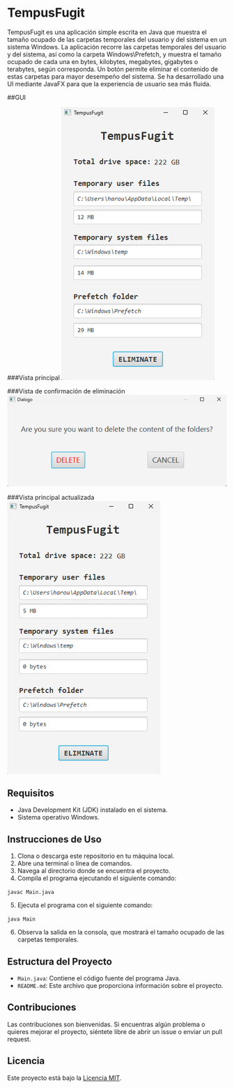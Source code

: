 # TempusFugit

TempusFugit es una aplicación simple escrita en Java que muestra el tamaño ocupado de las carpetas temporales del usuario y del sistema en un sistema Windows. La aplicación recorre las carpetas temporales del usuario y del sistema, así como la carpeta Windows\Prefetch, y muestra el tamaño ocupado de cada una en bytes, kilobytes, megabytes, gigabytes o terabytes, según corresponda. Un botón permite eliminar el contenido de estas carpetas para mayor desempeño del sistema.
Se ha desarrollado una UI mediante JavaFX para que la experiencia de usuario sea más fluida.

##GUI

###Vista principal
![alt text](https://github.com/HarounDominique/TempusFugit/blob/master/images/TF1.png "First view")

###Vista de confirmación de eliminación
![alt text](https://github.com/HarounDominique/TempusFugit/blob/master/images/TF2.png "Second view")

###Vista principal actualizada
![alt text](https://github.com/HarounDominique/TempusFugit/blob/master/images/TF3.png "Updated first view")

## Requisitos

- Java Development Kit (JDK) instalado en el sistema.
- Sistema operativo Windows.

## Instrucciones de Uso

1. Clona o descarga este repositorio en tu máquina local.
2. Abre una terminal o línea de comandos.
3. Navega al directorio donde se encuentra el proyecto.
4. Compila el programa ejecutando el siguiente comando:

`javac Main.java`

5. Ejecuta el programa con el siguiente comando:

`java Main`

6. Observa la salida en la consola, que mostrará el tamaño ocupado de las carpetas temporales.

## Estructura del Proyecto

- `Main.java`: Contiene el código fuente del programa Java.
- `README.md`: Este archivo que proporciona información sobre el proyecto.

## Contribuciones

Las contribuciones son bienvenidas. Si encuentras algún problema o quieres mejorar el proyecto, siéntete libre de abrir un issue o enviar un pull request.

## Licencia

Este proyecto está bajo la [Licencia MIT](LICENSE).
